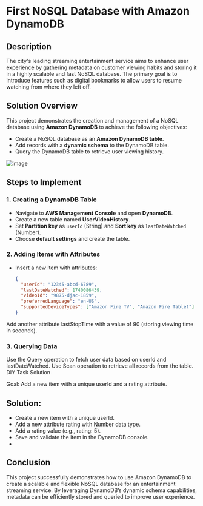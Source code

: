 # First NoSQL Database with Amazon DynamoDB

## Description
The city's leading streaming entertainment service aims to enhance user experience by gathering metadata on customer viewing habits and storing it in a highly scalable and fast NoSQL database. The primary goal is to introduce features such as digital bookmarks to allow users to resume watching from where they left off. 

## Solution Overview
This project demonstrates the creation and management of a NoSQL database using **Amazon DynamoDB** to achieve the following objectives:
- Create a NoSQL database as an **Amazon DynamoDB table**.
- Add records with a **dynamic schema** to the DynamoDB table.
- Query the DynamoDB table to retrieve user viewing history.

![image](https://github.com/user-attachments/assets/d9c93ddd-f067-4bc2-8e9d-297a939b8fca)

## Steps to Implement

### 1. Creating a DynamoDB Table
- Navigate to **AWS Management Console** and open **DynamoDB**.
- Create a new table named **UserVideoHistory**.
- Set **Partition key** as `userId` (String) and **Sort key** as `lastDateWatched` (Number).
- Choose **default settings** and create the table.

### 2. Adding Items with Attributes
- Insert a new item with attributes:
  ```json
  { 
    "userId": "12345-abcd-6789", 
    "lastDateWatched": 1740086439, 
    "videoId": "9875-djac-1859", 
    "preferredLanguage": "en-US", 
    "supportedDeviceTypes": ["Amazon Fire TV", "Amazon Fire Tablet"] 
  } 
Add another attribute lastStopTime with a value of 90 (storing viewing time in seconds).
### 3. Querying Data
Use the Query operation to fetch user data based on userId and lastDateWatched.
Use Scan operation to retrieve all records from the table.
DIY Task Solution

Goal: Add a new item with a unique userId and a rating attribute.

## Solution:

- Create a new item with a unique userId.
- Add a new attribute rating with Number data type.
- Add a rating value (e.g., rating: 5).
- Save and validate the item in the DynamoDB console.
- 
## Conclusion

This project successfully demonstrates how to use Amazon DynamoDB to create a scalable and flexible NoSQL database for an entertainment streaming service. By leveraging DynamoDB’s dynamic schema capabilities, metadata can be efficiently stored and queried to improve user experience.
